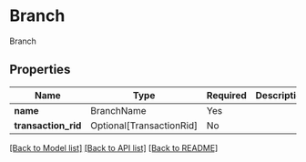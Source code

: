 # Branch

Branch

## Properties
| Name | Type | Required | Description |
| ------------ | ------------- | ------------- | ------------- |
**name** | BranchName | Yes |  |
**transaction_rid** | Optional[TransactionRid] | No |  |


[[Back to Model list]](../../../README.md#models-v2-link) [[Back to API list]](../../README.md#documentation-for-api-endpoints) [[Back to README]](../../README.md)
